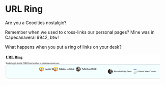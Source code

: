 # URL Ring

Are you a Geocities nostalgic?

Remember when we used to cross-links our personal pages? Mine was in Capecanaveral 9942, btw!

What happens when you put a ring of links on your desk?

![alt text](image.png)
